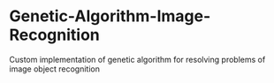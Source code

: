 # Genetic-Algorithm-Image-Recognition
Custom implementation of genetic algorithm for resolving problems of image object recognition
